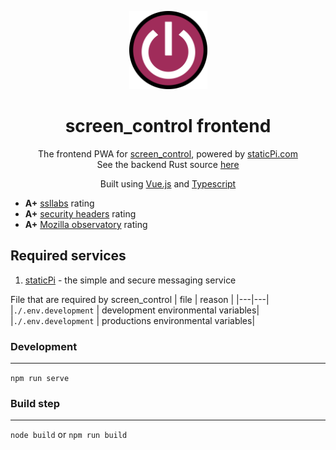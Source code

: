 <p align="center">
	<img src='./.github/logo.svg' width='125px' />
</p>

<h1 align="center">screen_control frontend</h1>

<p align="center">
	The frontend PWA for <a href='https://screen.mrjackwills.com' target='_blank' rel='noopener noreferrer'>screen_control</a>, powered by <a href='https://www.staticpi.com' target='_blank' rel='noopener noreferrer'>staticPi.com</a>
	<br>
	See the backend Rust source <a href='https://www.github.com/mrjackwills/screen_control_backend' target='_blank' rel='noopener noreferrer'>here</a>
</p>
<p align="center">
	Built using <a href='https://vuejs.org/' target='_blank' rel='noopener noreferrer'>Vue.js</a> and <a href='https://www.typescriptlang.org/' target='_blank' rel='noopener noreferrer'>Typescript</a>
</p>

<p align="center">
	<ul>
		<li><strong>A+</strong> <a href='https://www.ssllabs.com/ssltest/analyze.html?d=screen.mrjackwills.com' target='_blank' rel='noopener noreferrer'>ssllabs</a> rating</li>
		<li><strong>A+</strong> <a href='https://securityheaders.com/?q=https%3A%2F%screen.mrjackwills.com&followRedirects=on' target='_blank' rel='noopener noreferrer'>security headers</a> rating</li>
		<li><strong>A+</strong> <a href='https://observatory.mozilla.org/analyze/screen.mrjackwills.com' target='_blank' rel='noopener noreferrer'>Mozilla observatory</a> rating</li>
	</ul>
</p>

## Required services

1) <a href='https://www.staticpi.com/' target='_blank' rel='noopener noreferrer'>staticPi</a> - the simple and secure messaging service


File that are required by screen_control
| file | reason |
|---|---|
|```./.env.development```	| development environmental variables|
|```./.env.development```	| productions environmental variables|

### Development
---

```npm run serve```

### Build step
---
```node build``` or ```npm run build```